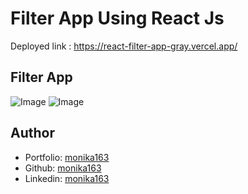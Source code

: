 # Filter App Using React Js

Deployed link : https://react-filter-app-gray.vercel.app/

## Filter App
![Image](https://github.com/user-attachments/assets/15d26353-82a7-4376-bc07-2d27b87bbb0b)
![Image](https://github.com/user-attachments/assets/6cd32e07-6eef-489a-920f-0c64cde63405)


## Author

- Portfolio: [monika163](----)
- Github: [monika163](https://github.com/monika163)
- Linkedin: [monika163](https://www.linkedin.com/in/monika-dewangan-78a427149/)

